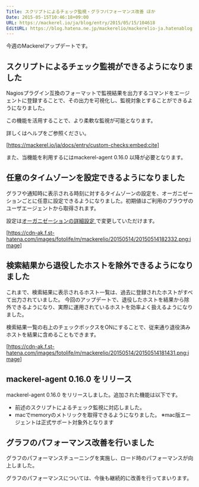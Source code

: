 ```yaml
---
Title: スクリプトによるチェック監視・グラフパフォーマンス改善 ほか
Date: 2015-05-15T10:46:18+09:00
URL: https://mackerel.io/ja/blog/entry/2015/05/15/104618
EditURL: https://blog.hatena.ne.jp/mackerelio/mackerelio-ja.hatenablog.mackerel.io/atom/entry/8454420450094422437
---
```


今週のMackerelアップデートです。

## スクリプトによるチェック監視ができるようになりました
Nagiosプラグイン互換のフォーマットで監視結果を出力するコマンドをエージェントに登録することで、その出力を可視化し、監視対象とすることができるようになりました。

この機能を活用することで、より柔軟な監視が可能となります。

詳しくはヘルプをご参照ください。

[https://mackerel.io/ja/docs/entry/custom-checks:embed:cite]

また、当機能を利用するにはmackerel-agent 0.16.0 以降が必要となります。

## 任意のタイムゾーンを設定できるようになりました

グラフや通知時に表示される時刻に対するタイムゾーンの設定を、オーガニゼーションごとに任意に設定できるようになりました。初期値はご利用のブラウザのユーザエージェントから取得されます。

設定は<a href="https://mackerel.io/my?tab=setting">オーガニゼーションの詳細設定
</a>で変更していただけます。

[https://cdn-ak.f.st-hatena.com/images/fotolife/m/mackerelio/20150514/20150514182332.png:image]

## 検索結果から退役したホストを除外できるようになりました

これまで、検索結果に表示されるホスト一覧は、過去に登録されたホストがすべて出力されていました。
今回のアップデートで、退役したホストを結果から除外できるようになり、実際に運用されているホストを効率よく扱えるようになりました。

検索結果一覧の右上のチェックボックスをONにすることで、従来通り退役済みホストを結果に含めることもできます。

[https://cdn-ak.f.st-hatena.com/images/fotolife/m/mackerelio/20150514/20150514181431.png:image]

## mackerel-agent 0.16.0 をリリース

mackerel-agent 0.16.0 をリリースしました。追加された機能は以下です。

- 前述のスクリプトによるチェック監視に対応しました。 
- macでmemoryのメトリックを取得できるようになりました。 ※mac版エージェントは正式サポート対象外となります

## グラフのパフォーマンス改善を行いました

グラフのパフォーマンスチューニングを実施し、ロード時のパフォーマンスが向上しました。

グラフのパフォーマンスについては、今後も継続的に改善を行ってまいります。
